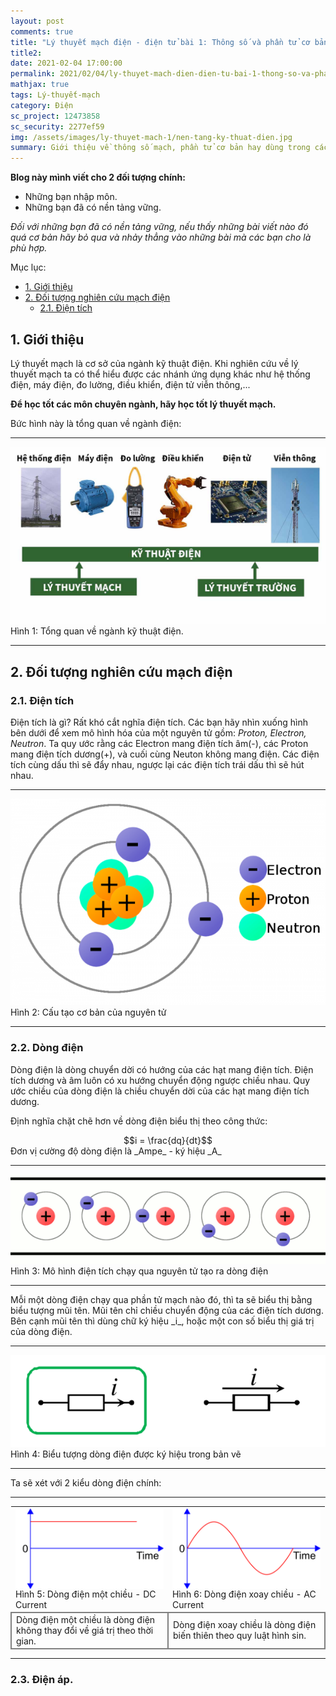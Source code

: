 ```yaml
---
layout: post
comments: true
title: "Lý thuyết mạch điện - điện tử bài 1: Thông số và phần tử cơ bản trong mạch điện"
title2: 
date: 2021-02-04 17:00:00
permalink: 2021/02/04/ly-thuyet-mach-dien-dien-tu-bai-1-thong-so-va-phan-tu-co-ban-trong-mach-dien/
mathjax: true
tags: Lý-thuyết-mạch
category: Điện
sc_project: 12473858
sc_security: 2277ef59
img: /assets/images/ly-thuyet-mach-1/nen-tang-ky-thuat-dien.jpg
summary: Giới thiệu về thông số mạch, phần tử cơ bản hay dùng trong các bài toán lý thuyết mạch điện - điện tử, giải tích mạch.
---
```

__Blog này mình viết cho 2 đối tượng chính:__
- Những bạn nhập môn.
- Những bạn đã có nền tảng vững.

_Đối với những bạn đã có nền tảng vững, nếu thấy những bài viết nào đó quá cơ bản hãy bỏ qua và nhảy thẳng vào những bài mà các bạn cho là phù hợp._

Mục lục:
<!-- MarkdownTOC -->
- [1. Giới thiệu](#-gioi-thieu)
- [2. Đối tượng nghiên cứu mạch điện](#-doi-tuong)
    - [2.1. Điện tích](#-dien-tich)
<!-- /MarkdownTOC -->

<a name ="-gioi-thieu"></a>

## 1. Giới thiệu
Lý thuyết mạch là cơ sở của ngành kỹ thuật điện. Khi nghiên cứu về lý thuyết mạch ta có thể hiểu được các nhánh ứng dụng khác như hệ thống điện, máy điện, đo lường, điều khiển, điện tử viễn thông,... 

__Để học tốt các môn chuyên ngành, hãy học tốt lý thuyết mạch.__

Bức hình này là tổng quan về ngành điện:

<hr>
<div class = "imgcap">
    <img src ="/assets/images/ly-thuyet-mach-1/nen-tang-ky-thuat-dien.jpg" style="align:center">
    <div class="thecap">Hình 1: Tổng quan về ngành kỹ thuật điện.</div>
</div>
<hr>

<a name = "-doi-tuong"></a>

## 2. Đối tượng nghiên cứu mạch điện

<a name = "-dien-tich"></a>

### 2.1. Điện tích
Điện tích là gì? Rất khó cắt nghĩa điện tích. Các bạn hãy nhìn xuống hình bên dưới để xem mô hình hóa của một nguyên tử gồm: _Proton, Electron, Neutron_. Ta quy ước rằng các Electron mang điện tích âm(-), các Proton mang điện tích dương(+), và cuối cùng Neuton không mang điện. Các điện tích cùng dấu thì sẽ đẩy nhau, ngược lại các điện tích trái dấu thì sẽ hút nhau.

<hr>
<div class = "imgcap">
    <img src ="/assets/images/ly-thuyet-mach-1/cau-tao-co-ban-cua-nguyen-tu.png" style="align:center">
    <div class="thecap">Hình 2: Cấu tạo cơ bản của nguyên tử</div>
</div>
<hr>

<a name = "-dong-dien"></a>

### 2.2. Dòng điện
Dòng điện là dòng chuyển dời có hướng của các hạt mang điện tích. Điện tích dương và âm luôn có xu hướng chuyển động ngược chiều nhau. Quy ước chiều của dòng điện là chiều chuyển dời của các hạt mang điện tích dương.

Định nghĩa chặt chẽ hơn về dòng điện biểu thị theo công thức:

<div style="text-align:center"> $$i = \frac{dq}{dt}$$ </div>
Đơn vị cường độ dòng điện là _Ampe_ - ký hiệu _A_
<hr>
<div class = "imgcap">
    <img src = "/assets/images/ly-thuyet-mach-1/mo-hinh-don-gian-dien-tich-chay-qua-nguyen-tu-tao-ra-dong-dien.gif" style = "align:center">
    <div class="thecap">Hình 3: Mô hình điện tích chạy qua nguyên tử tạo ra dòng điện</div>
</div>
<hr>
Mỗi một dòng điện chạy qua phần tử mạch nào đó, thì ta sẽ biểu thị bằng biểu tượng mũi tên. Mũi tên chỉ chiều chuyển động của các điện tích dương. Bên cạnh mũi tên thì dùng chữ ký hiệu _i_, hoặc một con số biểu thị giá trị của dòng điện.
<hr>
<div class = "imgcap">
    <img src = "/assets/images/ly-thuyet-mach-1/bieu-tuong-dong-dien-trong-mach-dien.PNG" style = "align:center">
    <div class="thecap">Hình 4: Biểu tượng dòng điện được ký hiệu trong bản vẽ</div>
</div>
<hr>

Ta sẽ xét với 2 kiểu dòng điện chính:
<hr>
<div>
<table width = "100%" style = "border: 0px solid gray">
   <tr >
        <td width="40%" style = "border: 0px solid gray"> 
        <img style="display:block;" width = "100%" src = "/assets/images/ly-thuyet-mach-1/dong-dien-mot-chieu-dc-current.png">
        <div class="thecap">Hình 5: Dòng điện một chiều - DC Current</div>
         </td>
        <td width="40%" style = "border: 0px solid gray">
        <img style="display:block;" width = "100%" src = "/assets/images/ly-thuyet-mach-1/dong-dien-xoay-chieu-ac-current.png">
        <div class="thecap">Hình 6: Dòng điện xoay chiều - AC Current</div>
        </td>
    </tr>
    <tr>
        <td width="40%" style = "border: 2px solid gray">
        <div style="text-align:left">Dòng điện một chiều là dòng điện không thay đổi về giá trị theo thời gian.</div>
        </td>
        <td width="40%" style = "border: 2px solid gray">
        <div style="text-align:left">Dòng điện xoay chiều là dòng điện biến thiên theo quy luật hình sin.</div>
        </td>
    </tr>
</table> 
</div>
<hr>

<a name = "-dien-ap"></a>

### 2.3. Điện áp.


